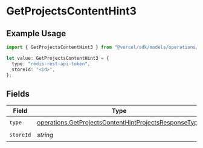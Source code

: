 # GetProjectsContentHint3

## Example Usage

```typescript
import { GetProjectsContentHint3 } from "@vercel/sdk/models/operations/getprojects.js";

let value: GetProjectsContentHint3 = {
  type: "redis-rest-api-token",
  storeId: "<id>",
};
```

## Fields

| Field                                                                                                                          | Type                                                                                                                           | Required                                                                                                                       | Description                                                                                                                    |
| ------------------------------------------------------------------------------------------------------------------------------ | ------------------------------------------------------------------------------------------------------------------------------ | ------------------------------------------------------------------------------------------------------------------------------ | ------------------------------------------------------------------------------------------------------------------------------ |
| `type`                                                                                                                         | [operations.GetProjectsContentHintProjectsResponseType](../../models/operations/getprojectscontenthintprojectsresponsetype.md) | :heavy_check_mark:                                                                                                             | N/A                                                                                                                            |
| `storeId`                                                                                                                      | *string*                                                                                                                       | :heavy_check_mark:                                                                                                             | N/A                                                                                                                            |